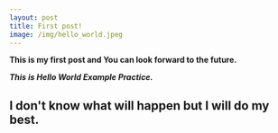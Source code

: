 ```yaml
---
layout: post
title: First post!
image: /img/hello_world.jpeg
---
```


**This is my first post and You can look forward to the future.**

***This is Hello World Example Practice.***

## I don't know what will happen but I will do my best.
